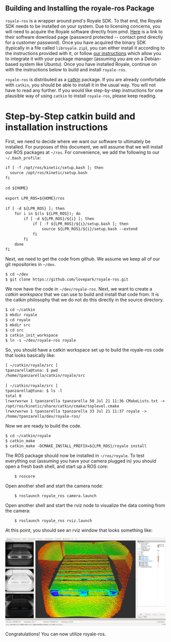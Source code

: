 Building and Installing the royale-ros Package
----------------------------------------------
`royale-ros` is a wrapper around pmd's Royale SDK. To that
end, the Royale SDK needs to be installed on your system. Due to licensing
concerns, you will need to acquire the Royale software directly from
pmd. [Here](http://pmdtec.com/picofamily/software/) is a link to their software
download page (password protected -- contact pmd directly for a customer
password). Once you have acquired the binary SDK (typically in a file called
`libroyale.zip`), you can either install it according to the instructions
provided with it, or follow [our instructions](doc/royale_install.md) which
allow you to integrate it with your package manager (assuming you are on a
Debian-based system like Ubuntu). Once you have installed Royale, continue on
with the instructions below to build and install `royale-ros`.

`royale-ros` is distributed as a [catkin](http://wiki.ros.org/catkin)
package. If you are already comfortable with `catkin`, you should be able to
install it in the usual way. You will not have to read any further. If you
would like step-by-step instructions for one plausible way of using `catkin` to
install `royale-ros`, please keep reading.

# Step-by-Step catkin build and installation instructions

First, we need to decide where we want our software to ultimately be
installed. For purposes of this document, we will assume that we will install
our ROS packages at `~/ros`. For convenience, we add the following to our
`~/.bash_profile`:

```
if [ -f /opt/ros/kinetic/setup.bash ]; then
  source /opt/ros/kinetic/setup.bash
fi

cd ${HOME}

export LPR_ROS=${HOME}/ros

if [ -d ${LPR_ROS} ]; then
    for i in $(ls ${LPR_ROS}); do
        if [ -d ${LPR_ROS}/${i} ]; then
            if [ -f ${LPR_ROS}/${i}/setup.bash ]; then
                source ${LPR_ROS}/${i}/setup.bash --extend
            fi
        fi
    done
fi
```

Next, we need to get the code from github. We assume we keep all of our git
repositories in `~/dev`.

```
$ cd ~/dev
$ git clone https://github.com/lovepark/royale-ros.git
```

We now have the code in `~/dev/royale-ros`. Next, we want to create a _catkin
workspace_ that we can use to build and install that code from. It is the
catkin philosophy that we do not do this directly in the source directory.

```
$ cd ~/catkin
$ mkdir royale
$ cd royale
$ mkdir src
$ cd src
$ catkin_init_workspace
$ ln -s ~/dev/royale-ros royale
```

So, you should have a catkin workspace set up to build the royale-ros code that
looks basically like:

```
[ ~/catkin/royale/src ]
tpanzarella@tuna: $ pwd
/home/tpanzarella/catkin/royale/src

[ ~/catkin/royale/src ]
tpanzarella@tuna: $ ls -l
total 0
lrwxrwxrwx 1 tpanzarella tpanzarella 50 Jul 21 11:36 CMakeLists.txt -> /opt/ros/kinetic/share/catkin/cmake/toplevel.cmake
lrwxrwxrwx 1 tpanzarella tpanzarella 33 Jul 21 11:37 royale -> /home/tpanzarella/dev/royale-ros/
```

Now we are ready to build the code.

```
$ cd ~/catkin/royale
$ catkin_make
$ catkin_make -DCMAKE_INSTALL_PREFIX=${LPR_ROS}/royale install
```

The ROS package should now be installed in `~/ros/royale`. To test everything
out (assuming you have your camera plugged in) you should open a fresh bash
shell, and start up a ROS core:

```
    $ roscore
```

Open another shell and start the camera node:

```
    $ roslaunch royale_ros camera.launch
```

Open another shell and start the rviz node to visualize the data coming from
the camera:

```
    $ roslaunch royale_ros rviz.launch
```

At this point, you should see an rviz window that looks something like:

![rviz1](figures/rviz_screenshot.png)

Congratulations! You can now utilize royale-ros.
